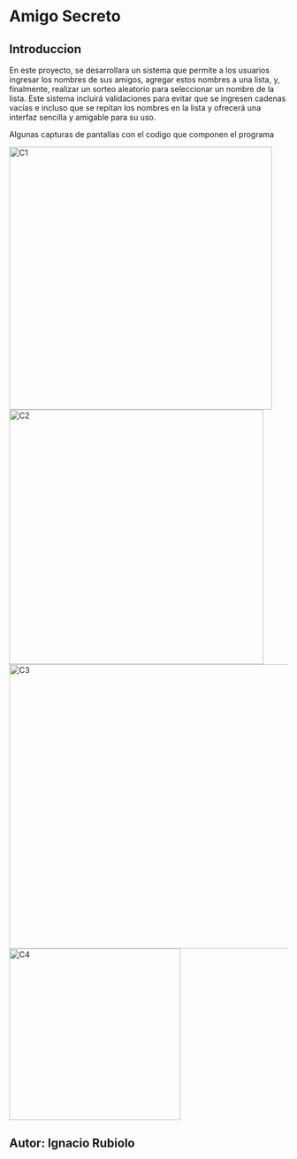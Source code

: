 <h1>Amigo Secreto</h1>



<h2>Introduccion</h2>

<P>En este proyecto, se desarrollara un sistema que permite a los usuarios ingresar los nombres de sus amigos, agregar estos nombres a una lista, y, finalmente, realizar un sorteo aleatorio para seleccionar un nombre de la lista. Este sistema incluirá validaciones para evitar que se ingresen cadenas vacías e incluso que se repitan los nombres en la lista y ofrecerá una interfaz sencilla y amigable para su uso.</P>

<p> Algunas capturas de pantallas con el codigo que componen el programa</p>

<img width="475" alt="C1" src="https://github.com/user-attachments/assets/aed39caa-2d94-4e18-bee1-d7ecf64083b2" />





<img width="460" alt="C2" src="https://github.com/user-attachments/assets/a4a69520-4bd8-4964-8a65-ab19c5d14431" />





<img width="514" alt="C3" src="https://github.com/user-attachments/assets/913e90bd-151b-4b63-ae9d-ec4d172230c8" />




<img width="310" alt="C4" src="https://github.com/user-attachments/assets/111e86f1-928b-4cbb-bc6f-7c60c692d9f8" />







  
<h2>Autor: Ignacio Rubiolo</h2>
